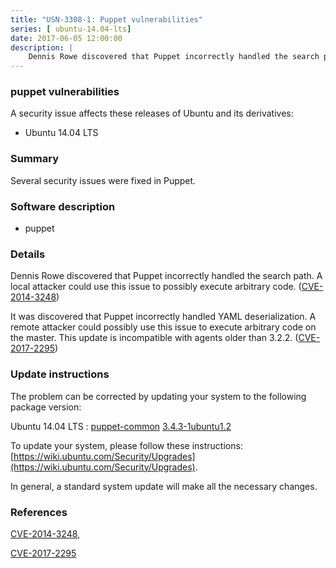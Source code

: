 ```yaml
---
title: "USN-3308-1: Puppet vulnerabilities"
series: [ ubuntu-14.04-lts]
date: 2017-06-05 12:00:00
description: |
    Dennis Rowe discovered that Puppet incorrectly handled the search path. A local attacker could use this issue to possibly execute arbitrary code. ([CVE-2014-3248](http://people.ubuntu.com/~ubuntu-security/cve/CVE-2014-3248))
--- 
```

 
 


### puppet vulnerabilities

A security issue affects these releases of Ubuntu and its derivatives:

* Ubuntu 14.04 LTS

### Summary

Several security issues were fixed in Puppet. 

### Software description

* puppet 

### Details

Dennis Rowe discovered that Puppet incorrectly handled the search path. A local attacker could use this issue to possibly execute arbitrary code. ([CVE-2014-3248](http://people.ubuntu.com/~ubuntu-security/cve/CVE-2014-3248))

It was discovered that Puppet incorrectly handled YAML deserialization. A remote attacker could possibly use this issue to execute arbitrary code on the master. This update is incompatible with agents older than 3.2.2. ([CVE-2017-2295](http://people.ubuntu.com/~ubuntu-security/cve/CVE-2017-2295)) 

### Update instructions

The problem can be corrected by updating your system to the following package version:

Ubuntu 14.04 LTS
 : [puppet-common](https://launchpad.net/ubuntu/+source/puppet) <span> [3.4.3-1ubuntu1.2](https://launchpad.net/ubuntu/+source/puppet/3.4.3-1ubuntu1.2) </span> 

To update your system, please follow these instructions: [https://wiki.ubuntu.com/Security/Upgrades](https://wiki.ubuntu.com/Security/Upgrades).

In general, a standard system update will make all the necessary changes. 

### References

 
 [CVE-2014-3248](http://people.ubuntu.com/~ubuntu-security/cve/CVE-2014-3248), 

 [CVE-2017-2295](http://people.ubuntu.com/~ubuntu-security/cve/CVE-2017-2295)
 

